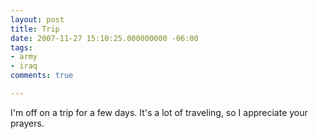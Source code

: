 ```yaml
---
layout: post
title: Trip
date: 2007-11-27 15:10:25.000000000 -06:00
tags:
- army
- iraq 
comments: true

---
```

<p>I'm off on a trip for a few days. It's a lot of traveling, so I appreciate your prayers.</p>
